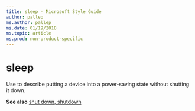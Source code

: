 ```yaml
---
title: sleep - Microsoft Style Guide
author: pallep
ms.author: pallep
ms.date: 01/19/2018
ms.topic: article
ms.prod: non-product-specific
---
```


# sleep

Use to describe putting a device into a power-saving state without shutting it down.

**See also** [shut down, shutdown](/style-guide/a-z-word-list-term-collections/s/shut-down-shutdown)
